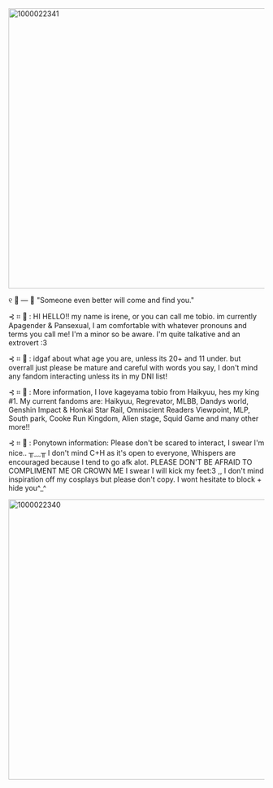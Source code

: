 <img width="740" height="552" alt="1000022341" src="https://github.com/user-attachments/assets/530d1894-9ba9-435e-931e-0264aad7d47f" />

୧ 🏐 — 💜 "Someone even better will come and find you."

⊰ ⌗ 💜 : HI HELLO!! my name is irene, or you can call me tobio. im currently Apagender & Pansexual, I am comfortable with whatever pronouns and terms you call me!  I'm a minor so be aware. I'm quite talkative and an extrovert :3 

⊰ ⌗ 🏐 : idgaf about what age you are, unless its 20+ and 11 under. but overrall just please be mature and careful with words you say, I don't mind any fandom interacting unless its in my DNI list! 

⊰ ⌗ 👑 : More information, I love kageyama tobio from Haikyuu, hes my king #1. My current fandoms are: Haikyuu, Regrevator, MLBB, Dandys world, Genshin Impact & Honkai Star Rail, Omniscient Readers Viewpoint, MLP, South park, Cooke Run Kingdom, Alien stage, Squid Game and many other more!! 

⊰ ⌗ 💜 : Ponytown information: Please don't be scared to interact, I swear I'm nice.. ╥﹏╥ I don't mind C+H as it's open to everyone, Whispers are encouraged because I tend to go afk alot. PLEASE DON'T BE AFRAID TO COMPLIMENT ME OR CROWN ME I swear I will kick my feet:3 ,, I don't mind inspiration off my cosplays but please don't copy. I wont hesitate to block + hide you^_^ 

<img width="740" height="552" alt="1000022340" src="https://github.com/user-attachments/assets/0475b970-a643-4076-9f33-b2c81c3fa211" />
